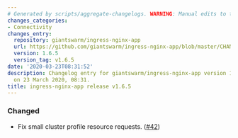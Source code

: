 ```yaml
---
# Generated by scripts/aggregate-changelogs. WARNING: Manual edits to this files will be overwritten.
changes_categories:
- Connectivity
changes_entry:
  repository: giantswarm/ingress-nginx-app
  url: https://github.com/giantswarm/ingress-nginx-app/blob/master/CHANGELOG.md#165-2020-03-23
  version: 1.6.5
  version_tag: v1.6.5
date: '2020-03-23T08:31:52'
description: Changelog entry for giantswarm/ingress-nginx-app version 1.6.5, published
  on 23 March 2020, 08:31.
title: ingress-nginx-app release v1.6.5
---
```


### Changed
- Fix small cluster profile resource requests. ([#42](https://github.com/giantswarm/ingress-nginx-app/pull/42))
